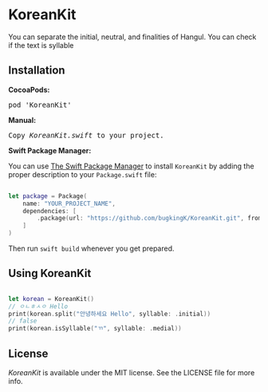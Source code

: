 # KoreanKit
You can separate the initial, neutral, and finalities of Hangul. You can check if the text is syllable

## Installation
<b>CocoaPods:</b>
<pre>
pod 'KoreanKit'
</pre>
<b>Manual:</b>
<pre>
Copy <i>KoreanKit.swift</i> to your project.
</pre>

<b>Swift Package Manager:</b>

You can use [The Swift Package Manager](https://swift.org/package-manager) to install `KoreanKit` by adding the proper description to your `Package.swift` file:

```swift

let package = Package(
    name: "YOUR_PROJECT_NAME",
    dependencies: [
        .package(url: "https://github.com/bugkingK/KoreanKit.git", from: "1.0.0"),
    ]
)
```
Then run `swift build` whenever you get prepared.


## Using KoreanKit
```swift

let korean = KoreanKit()
// ㅇㄴㅎㅅㅇ Hello
print(korean.split("안녕하세요 Hello", syllable: .initial))
// false
print(korean.isSyllable("ㄲ", syllable: .medial))
```

## License

<i>KoreanKit</i> is available under the MIT license. See the LICENSE file for more info.
